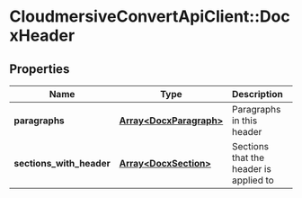 # CloudmersiveConvertApiClient::DocxHeader

## Properties
Name | Type | Description | Notes
------------ | ------------- | ------------- | -------------
**paragraphs** | [**Array&lt;DocxParagraph&gt;**](DocxParagraph.md) | Paragraphs in this header | [optional] 
**sections_with_header** | [**Array&lt;DocxSection&gt;**](DocxSection.md) | Sections that the header is applied to | [optional] 


